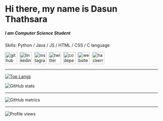 <h1>Hi there, my name is Dasun Thathsara</h1>
<h5>I am Computer Science Student</h5>


Skills: Python / Java / JS / HTML / CSS / C language



[<img src='https://cdn.jsdelivr.net/npm/simple-icons@3.0.1/icons/github.svg' alt='github' height='40'>](https://github.com/DasunThathsara)&nbsp;
[<img src='https://cdn.jsdelivr.net/npm/simple-icons@3.0.1/icons/linkedin.svg' alt='linkedin' height='40'>](https://www.linkedin.com/in/dasun-thathsara-b969b5181/)&nbsp;
[<img src='https://cdn.jsdelivr.net/npm/simple-icons@3.0.1/icons/instagram.svg' alt='instagram' height='40'>](https://www.instagram.com/dasun_thathsara_/)&nbsp;
[<img src='https://cdn.jsdelivr.net/npm/simple-icons@3.0.1/icons/twitter.svg' alt='twitter' height='40'>](https://twitter.com/DasunThathsara4)&nbsp;
[<img src='https://cdn.jsdelivr.net/npm/simple-icons@3.0.1/icons/codepen.svg' alt='codepen' height='40'>](https://codepen.io/Dasun-Thathsara)&nbsp;
[<img src='https://cdn.jsdelivr.net/npm/simple-icons@3.0.1/icons/icloud.svg' alt='website' height='40'>](https://github.com/DasunThathsara)&nbsp;
[<img src='https://cdn.jsdelivr.net/npm/simple-icons@3.0.1/icons/hackerrank.svg' alt='hackerrank' height='40'>](https://www.hackerrank.com/Dasun_Thathsara)  

<hr>

[![Top Langs](https://github-readme-stats.vercel.app/api/top-langs/?username=DasunThathsara)](https://github.com/anuraghazra/github-readme-stats)

![GitHub stats](https://github-readme-stats.vercel.app/api?username=DasunThathsara&show_icons=true)

<hr>

![GitHub metrics](https://metrics.lecoq.io/DasunThathsara)

<hr>

![Profile views](https://gpvc.arturio.dev/DasunThathsara)  
